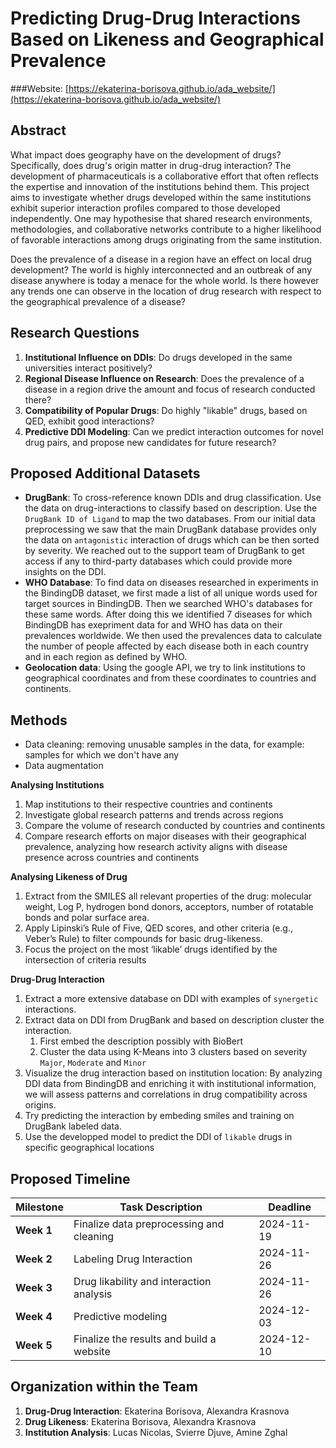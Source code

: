 # Predicting Drug-Drug Interactions Based on Likeness and Geographical Prevalence

###Website: [https://ekaterina-borisova.github.io/ada_website/](https://ekaterina-borisova.github.io/ada_website/)

## Abstract 
What impact does geography have on the development of drugs? Specifically, does drug's origin matter in drug-drug interaction? The development of pharmaceuticals is a collaborative effort that often reflects the expertise and innovation of the institutions behind them. This project aims to investigate whether drugs developed within the same institutions exhibit superior interaction profiles compared to those developed independently. One may hypothesise that shared research environments, methodologies, and collaborative networks contribute to a higher likelihood of favorable interactions among drugs originating from the same institution. 

Does the prevalence of a disease in a region have an effect on local drug development? The world is highly interconnected and an outbreak of any disease anywhere is today a menace for the whole world. Is there however any trends one can observe in the location of drug research with respect to the geographical prevalence of a disease?

## Research Questions 
1. **Institutional Influence on DDIs**: Do drugs developed in the same universities interact positively?
2. **Regional Disease Influence on Research**: Does the prevalence of a disease in a region drive the amount and focus of research conducted there?  
3. **Compatibility of Popular Drugs**: Do highly "likable" drugs, based on QED, exhibit good interactions?
4. **Predictive DDI Modeling**: Can we predict interaction outcomes for novel drug pairs, and propose new candidates for future research? 


## Proposed Additional Datasets
- **DrugBank**: To cross-reference known DDIs and drug classification. Use the data on drug-interactions to classify based on description. Use the `DrugBank ID of Ligand` to map the two databases. From our initial data preprocessing we saw that the main DrugBank database provides only the data on `antagonistic` interaction of drugs which can be then sorted by severity. We reached out to the support team of DrugBank to get access if any to third-party databases which could provide more insights on the DDI.
- **WHO Database**: To find data on diseases researched in experiments in the BindingDB dataset, we first made a list of all unique words used for target sources in BindingDB. Then we searched WHO's databases for these same words. After doing this we identified 7 diseases for which BindingDB has exepriment data for and WHO has data on their prevalences worldwide. We then used the prevalences data to calculate the number of people affected by each disease both in each country and in each region as defined by WHO.
- **Geolocation data**: Using the google API, we try to link institutions to geographical coordinates and from these coordinates to countries and continents.  

## Methods

- Data cleaning: removing unusable samples in the data, for example: samples for which we don't have any  
- Data augmentation

**Analysing Institutions** 
1. Map institutions to their respective countries and continents
2. Investigate global research patterns and trends across regions
3. Compare the volume of research conducted by countries and continents
4. Compare research efforts on major diseases with their geographical prevalence, analyzing how research activity aligns with disease presence across countries and continents

**Analysing Likeness of Drug**
1. Extract from the SMILES all relevant properties of the drug: molecular weight, Log P, hydrogen bond donors, acceptors, number of rotatable bonds and polar surface area.
2. Apply Lipinski’s Rule of Five, QED scores, and other criteria (e.g., Veber’s Rule) to filter compounds for basic drug-likeness.
3. Focus the project on the most ‘likable’ drugs identified by the intersection of criteria results

**Drug-Drug Interaction**
1. Extract a more extensive database on DDI with examples of `synergetic` interactions.
2. Extract data on DDI from DrugBank and based on description cluster the interaction.
   1) First embed the description possibly with BioBert 
   2) Cluster the data using K-Means into 3 clusters based on severity `Major`, `Moderate` and `Minor`
3. Visualize the drug interaction based on institution location:
	By analyzing DDI data from BindingDB and enriching it with institutional information, we will assess patterns and correlations in drug compatibility across origins.
4. Try predicting the interaction by embeding smiles and training on DrugBank labeled data.
5. Use the developped model to predict the DDI of `likable` drugs in specific geographical locations


## Proposed Timeline
| Milestone         | Task Description                         | Deadline   |
|-------------------|------------------------------------------|------------|
| **Week 1**        | Finalize data preprocessing and cleaning | 2024-11-19 |
| **Week 2**        | Labeling Drug Interaction                | 2024-11-26 |
| **Week 3**        | Drug likability and interaction analysis | 2024-11-26 |
| **Week 4**        | Predictive modeling                      | 2024-12-03 |
| **Week 5**        | Finalize the results and build a website | 2024-12-10 |

## Organization within the Team
1. **Drug-Drug Interaction**: Ekaterina Borisova, Alexandra Krasnova
2. **Drug Likeness**: Ekaterina Borisova, Alexandra Krasnova
3. **Institution Analysis**: Lucas Nicolas, Svierre Djuve, Amine Zghal
